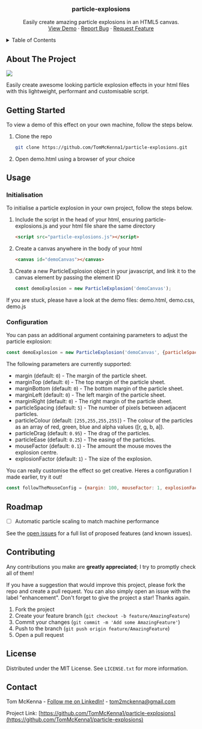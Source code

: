 <h3 align="center">particle-explosions</h3>

  <p align="center">
    Easily create amazing particle explosions in an HTML5 canvas.
    <br />
    <a target="_blank" href="https://tommckenna.dev">View Demo</a>
    ·
    <a href="https://github.com/TomMcKenna1/particle-explosions/issues">Report Bug</a>
    ·
    <a href="https://github.com/TomMcKenna1/particle-explosions/issues">Request Feature</a>
  </p>
</div>

<!-- TABLE OF CONTENTS -->
<details>
  <summary>Table of Contents</summary>
  <ol>
    <li>
      <a href="#about-the-project">About The Project</a>
    </li>
    <li>
      <a href="#getting-started">Getting Started</a>
    </li>
    <li>
      <a href="#usage">Usage</a>
      <ul>
        <li><a href="#initialisation">Initialisation</a></li>
        <li><a href="#configuration">Configuration</a></li>
      </ul>
    </li>
    <li><a href="#roadmap">Roadmap</a></li>
    <li><a href="#contributing">Contributing</a></li>
    <li><a href="#license">License</a></li>
    <li><a href="#contact">Contact</a></li>
  </ol>
</details>

<!-- ABOUT THE PROJECT -->
## About The Project

![](https://github.com/TomMcKenna1/particle-explosions/blob/main/resources/particle_explosion_demo.gif)

Easily create awesome looking particle explosion effects in your html files with this lightweight, performant and customisable script.

<!-- GETTING STARTED -->
## Getting Started

To view a demo of this effect on your own machine, follow the steps below.

1. Clone the repo
   ```sh
   git clone https://github.com/TomMcKenna1/particle-explosions.git
   ```
2. Open demo.html using a browser of your choice


<!-- USAGE EXAMPLES -->
## Usage

### Initialisation

To initialise a particle explosion in your own project, follow the steps below.

1. Include the script in the head of your html, ensuring particle-explosions.js and your html file share the same directory
   ```html
   <script src="particle-explosions.js"></script>
   ```
2. Create a canvas anywhere in the body of your html
   ```html
   <canvas id="demoCanvas"></canvas>
   ```
3. Create a new ParticleExplosion object in your javascript, and link it to the canvas element by passing the element ID
   ```js
   const demoExplosion = new ParticleExplosion('demoCanvas');
   ```

If you are stuck, please have a look at the demo files: demo.html, demo.css, demo.js

### Configuration

You can pass an additional argument containing parameters to adjust the particle explosion:
```js
const demoExplosion = new ParticleExplosion('demoCanvas', {particleSpacing: 10, margin: 100});
```
The following parameters are currently supported:

 * margin (default: `0`) - The margin of the particle sheet.
 * marginTop (default: `0`) - The top margin of the particle sheet.
 * marginBottom (default: `0`) - The bottom margin of the particle sheet.
 * marginLeft (default: `0`) - The left margin of the particle sheet.
 * marginRight (default: `0`) - The right margin of the particle sheet.
 * particleSpacing (default: `5`) - The number of pixels between adjacent particles.
 * particleColour (default: `[255,255,255,255]`) - The colour of the particles as an array of red, green, blue and alpha values ([r, g, b, a]).
 * particleDrag (default: `0.95`) - The drag of the particles.
 * particleEase (default: `0.25`) - The easing of the particles.
 * mouseFactor (default: `0.1`) - The amount the mouse moves the explosion centre.
 * explosionFactor (default: `1`) - The size of the explosion.

You can really customise the effect so get creative. Heres a configuration I made earlier, try it out!
```js
const followTheMouseConfig = {margin: 100, mouseFactor: 1, explosionFactor: 0.01}
```

<!-- ROADMAP -->
## Roadmap

- [ ] Automatic particle scaling to match machine performance

See the [open issues](https://github.com/TomMcKenna1/particle-explosions/issues) for a full list of proposed features (and known issues).

<!-- CONTRIBUTING -->
## Contributing

Any contributions you make are **greatly appreciated**; I try to promptly check all of them!

If you have a suggestion that would improve this project, please fork the repo and create a pull request. You can also simply open an issue with the label "enhancement".
Don't forget to give the project a star! Thanks again.

1. Fork the project
2. Create your feature branch (`git checkout -b feature/AmazingFeature`)
3. Commit your changes (`git commit -m 'Add some AmazingFeature'`)
4. Push to the branch (`git push origin feature/AmazingFeature`)
5. Open a pull request

<!-- LICENSE -->
## License

Distributed under the MIT License. See `LICENSE.txt` for more information.

<!-- CONTACT -->
## Contact

Tom McKenna - [Follow me on LinkedIn!](https://www.linkedin.com/in/tom-m-8a70891a8/) - tom2mckenna@gmail.com

Project Link: [https://github.com/TomMcKenna1/particle-explosions](https://github.com/TomMcKenna1/particle-explosions)
